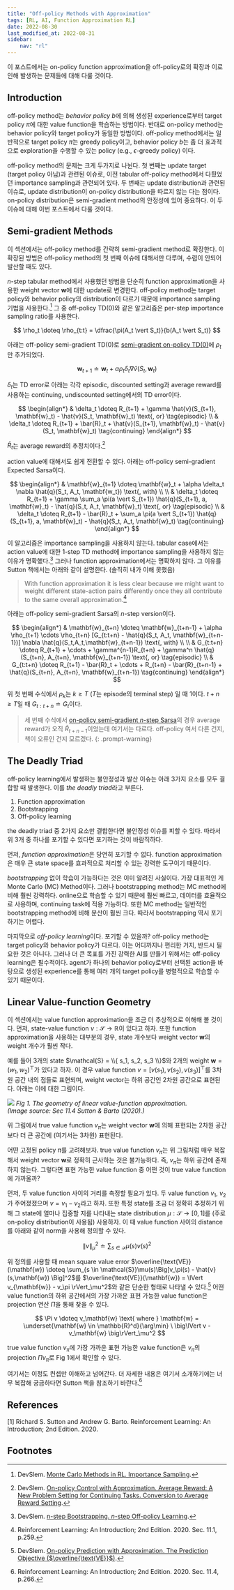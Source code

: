 ```yaml
---
title: "Off-policy Methods with Approximation"
tags: [RL, AI, Function Approximation RL]
date: 2022-08-30
last_modified_at: 2022-08-31
sidebar:
    nav: "rl"
---
```


이 포스트에서는 on-policy function approximation을 off-policy로의 확장과 이로 인해 발생하는 문제들에 대해 다룰 것이다.

## Introduction

off-policy method는 *behavior policy* $b$에 의해 생성된 experience로부터 target policy $\pi$에 대한 value function을 학습하는 방법이다. 반대로 on-policy method는 behavior policy와 target policy가 동일한 방법이다. off-policy method에서는 일반적으로 target policy $\pi$는 greedy policy이고, behavior policy $b$는 좀 더 효과적으로 exploration을 수행할 수 있는 policy (e.g., $\epsilon$-greedy policy) 이다.

off-policy method의 문제는 크게 두가지로 나뉜다. 첫 번째는 update target (target policy 아님)과 관련된 이슈로, 이전 tabular off-policy method에서 다뤘었던 importance sampling과 관련되어 있다. 두 번째는 update distribution과 관련된 이슈로, update distribution이 on-policy distribution을 따르지 않는 다는 점이다. on-policy distribution은 semi-gradient method의 안정성에 있어 중요하다. 이 두 이슈에 대해 이번 포스트에서 다룰 것이다.

## Semi-gradient Methods

이 섹션에서는 off-policy method를 간략히 semi-gradient method로 확장한다. 이 확장된 방법은 off-policy method의 첫 번째 이슈에 대해서만 다루며, 수렴이 안되어 발산할 때도 있다.

$n$-step tabular method에서 사용했던 방법을 단순히 function approximation을 사용한 weight vector $\mathbf{w}$에 대한 update로 변경한다. off-policy method는 target policy와 behavior policy의 distribution이 다르기 때문에 importance sampling 기법을 사용한다.[^1] 그 중 off-policy TD(0)와 같은 알고리즘은 per-step importance sampling ratio를 사용한다.

$$
\rho_t \doteq \rho_{t:t} = \dfrac{\pi(A_t \vert S_t)}{b(A_t \vert S_t)}
$$

아래는 off-policy semi-gradient TD(0)로 [semi-gradient on-policy TD(0)](../on-policy-prediction-with-approximation/#textalgorithm-semi-gradient-td0-for-estimating--hatv-approx-v_pi)에 $\rho_t$만 추가되었다.

$$
\mathbf{w}_{t+1} \doteq \mathbf{w}_t + \alpha \rho_t \delta_t \nabla \hat{v}(S_t, \mathbf{w}_t)
$$

$\delta_t$는 TD error로 아래는 각각 episodic, discounted setting과 average reward를 사용하는 continuing, undiscounted setting에서의 TD error이다.

$$
\begin{align*}
    & \delta_t \doteq R_{t+1} + \gamma \hat{v}(S_{t+1}, \mathbf{w}_t) - \hat{v}(S_t, \mathbf{w}_t) \text{, or} \tag{episodic} \\
    & \delta_t \doteq R_{t+1} + \bar{R}_t + \hat{v}(S_{t+1}, \mathbf{w}_t) - \hat{v}(S_t, \mathbf{w}_t) \tag{continuing}
\end{align*}
$$

$\bar{R}_t$는 average reward의 추정치이다.[^2]

action value에 대해서도 쉽게 전환할 수 있다. 아래는 off-policy semi-gradient Expected Sarsa이다.

$$
\begin{align*}
    & \mathbf{w}_{t+1} \doteq \mathbf{w}_t + \alpha \delta_t \nabla \hat{q}(S_t, A_t, \mathbf{w_t}) \text{, with} \\ \\
    & \delta_t \doteq R_{t+1} + \gamma \sum_a \pi(a \vert S_{t+1}) \hat{q}(S_{t+1}, a, \mathbf{w}_t) - \hat{q}(S_t, A_t, \mathbf{w}_t) \text{, or} \tag{episodic} \\
    & \delta_t \doteq R_{t+1} - \bar{R}_t + \sum_a \pi(a \vert S_{t+1}) \hat{q}(S_{t+1}, a, \mathbf{w}_t) - \hat{q}(S_t, A_t, \mathbf{w}_t) \tag{continuing}
\end{align*}
$$

이 알고리즘은 importance sampling을 사용하지 않는다. tabular case에서는 action value에 대한 1-step TD method에 importance sampling을 사용하지 않는 이유가 명확했다.[^3] 그러나 function approximation에서는 명확하지 않다. 그 이유를 Sutton 책에서는 아래와 같이 설명한다. (솔직히 내가 이해 못했음)

> With function approximation it is less clear because we might want to weight different state-action pairs differently once they all contribute to the same overall approximation.[^4]

아래는 off-policy semi-gradient Sarsa의 $n$-step version이다.

$$
\begin{align*}
    & \mathbf{w}_{t+n} \doteq \mathbf{w}_{t+n-1} + \alpha \rho_{t+1} \cdots \rho_{t+n} [G_{t:t+n} - \hat{q}(S_t, A_t, \mathbf{w}_{t+n-1})] \nabla \hat{q}(S_t,A_t,\mathbf{w}_{t+n-1}) \text{, with} \\ \\
    & G_{t:t+n} \doteq R_{t+1} + \cdots + \gamma^{n-1}R_{t+n} + \gamma^n \hat{q}(S_{t+n}, A_{t+n}, \mathbf{w}_{t+n-1}) \text{, or} \tag{episodic} \\
    & G_{t:t+n} \doteq R_{t+1} - \bar{R}_t + \cdots + R_{t+n} - \bar{R}_{t+n-1} + \hat{q}(S_{t+n}, A_{t+n}, \mathbf{w}_{t+n-1}) \tag{continuing}
\end{align*}
$$

위 첫 번째 수식에서 $\rho_k$는 $k \geq T$ ($T$는 episode의 terminal step) 일 때 $1$이다. $t + n \geq T$일 때 $G_{t:t+n} \doteq G_t$이다.

> 세 번째 수식에서 [on-policy semi-gradient $n$-step Sarsa](../on-policy-control-with-approximation/#differential-semi-gradient-n-step-sarsa)의 경우 average reward가 오직 $\bar{R}_{t+n-1}$이었는데 여기서는 다르다. off-policy 여서 다른 건지, 책이 오류인 건지 모르겠다.
{: .prompt-warning}

## The Deadly Triad

off-policy learning에서 발생하는 불안정성과 발산 이슈는 아래 3가지 요소를 모두 결합할 때 발생한다. 이를 *the deadly triad*라고 부른다.

1. Function approximation
2. Bootstrapping
3. Off-policy learning

the deadly triad 중 2가지 요소만 결합한다면 불안정성 이슈를 피할 수 있다. 따라서 위 3개 중 하나를 포기할 수 있다면 포기하는 것이 바람직하다.

먼저, *function approximation*은 당연히 포기할 수 없다. function approximation은 매우 큰 state space를 효과적으로 처리할 수 있는 강력한 도구이기 때문이다.

*bootstrapping* 없이 학습이 가능하다는 것은 이미 알려진 사실이다. 가장 대표적인 게 Monte Carlo (MC) Method이다. 그러나 bootstrapping method는 MC method에 비해 훨씬 강력하다. online으로 학습할 수 있기 때문에 훨씬 빠르고, 데이터를 효율적으로 사용하며, continuing task에 적용 가능하다. 또한 MC method는 일반적인 bootstrapping method에 비해 분산이 훨씬 크다. 따라서 bootstrapping 역시 포기하기는 어렵다.

마지막으로 *off-policy learning*이다. 포기할 수 있을까? off-policy method는 target policy와 behavior policy가 다르다. 이는 어디까지나 편리한 거지, 반드시 필요한 것은 아니다. 그러나 더 큰 목표를 가진 강력한 AI를 만들기 위해서는 off-policy learning은 필수적이다. agent가 하나의 behavior policy로부터 선택된 action을 바탕으로 생성된 experience를 통해 여러 개의 target policy를 병렬적으로 학습할 수 있기 때문이다.

## Linear Value-function Geometry

이 섹션에서는 value function approximation을 조금 더 추상적으로 이해해 볼 것이다. 먼저, state-value function $v : \mathcal{S} \rightarrow \mathbb{R}$이 있다고 하자. 또한 function approximation을 사용하는 대부분의 경우, state 개수보다 weight vector $\mathbf{w}$의 weight 개수가 훨씬 작다.

예를 들어 3개의 state $\mathcal{S} = \\{ s_1, s_2, s_3 \\}$와 2개의 weight $\mathbf{w} = (w_1, w_2)^\top$가 있다고 하자. 이 경우 value function $v = [v(s_1), v(s_2), v(s_3)]^\top$를 3차원 공간 내의 점들로 표현되며, weight vector는 하위 공간인 2차원 공간으로 표현된다. 아래는 이에 대한 그림이다.

![](/assets/images/rl-sutton-geometry-of-linear-value-function-approximation.png)
_Fig 1. The geometry of linear value-function approximation.  
(Image source: Sec 11.4 Sutton & Barto (2020).)_  

위 그림에서 true value function $v_\pi$는 weight vector $\mathbf{w}$에 의해 표현되는 2차원 공간보다 더 큰 공간에 (여기서는 3차원) 표현된다.

어떤 고정된 policy $\pi$를 고려해보자. true value function $v_\pi$는 위 그림처럼 매우 복잡해서 weight vector $\mathbf{w}$로 정확히 근사하는 것은 불가능하다. 즉, $v_\pi$는 하위 공간에 존재하지 않는다. 그렇다면 표현 가능한 value function 중 어떤 것이 true value function에 가까울까?

먼저, 두 value function 사이의 거리를 측정할 필요가 있다. 두 value function $v_1$, $v_2$가 주어졌졌으며 $v = v_1 - v_2$라고 하자. 또한 특정 state를 조금 더 정확히 추정하기 위해 그 state에 얼마나 집중할 지를 나타내는 state distribution $\mu : \mathcal{S} \rightarrow [0,1]$를 (주로 on-policy distribution이 사용됨) 사용하자. 이 때 value function 사이의 distance를 아래와 같이 norm을 사용해 정의할 수 있다.

$$
\big\lVert v \big\rVert_\mu^2 \doteq \sum_{s \in \mathcal{S}} \mu(s) v(s)^2
$$

위 정의를 사용할 때 mean square value error $\overline{\text{VE}}(\mathbf{w}) \doteq \sum_{s \in \mathcal{S}}\mu(s)\Big[v_\pi(s) - \hat{v}(s,\mathbf{w}) \Big]^2$를 $\overline{\text{VE}}(\mathbf{w}) = \lVert v_{\mathbf{w}} - v_\pi \rVert_\mu^2$와 같은 단순한 형태로 나타낼 수 있다.[^5] 어떤 value function의 하위 공간에서의 가장 가까운 표현 가능한 value function은 projection 연산 $\Pi$을 통해 찾을 수 있다.

$$
\Pi v \doteq v_\mathbf{w} \text{  where  } \mathbf{w} = \underset{\mathbf{w} \in \mathbb{R}^d}{\arg\min} \ \big\lVert v - v_\mathbf{w} \big\rVert_\mu^2
$$

true value function $v_\pi$에 가장 가까운 표현 가능한 value function은 $v_\pi$의 projection $\Pi v_\pi$로 Fig 1에서 확인할 수 있다.

여기서는 이정도 컨셉만 이해하고 넘어간다. 더 자세한 내용은 여기서 소개하기에는 너무 복잡해 궁금하다면 Sutton 책을 참조하기 바란다.[^6]

## References

[1] Richard S. Sutton and Andrew G. Barto. Reinforcement Learning: An Introduction; 2nd Edition. 2020.  

## Footnotes

[^1]: DevSlem. [Monte Carlo Methods in RL. Importance Sampling](../monte-carlo-methods/#importance-sampling).  
[^2]: DevSlem. [On-policy Control with Approximation. Average Reward: A New Problem Setting for Continuing Tasks. Conversion to Average Reward Setting](../on-policy-control-with-approximation/#conversion-to-average-reward-setting).  
[^3]: DevSlem. [n-step Bootstrapping. $n$-step Off-policy Learning](../n-step-bootstrapping/#n-step-off-policy-learning).  
[^4]: Reinforcement Learning: An Introduction; 2nd Edition. 2020. Sec. 11.1, p.259.  
[^5]: DevSlem. [On-policy Prediction with Approximation. The Prediction Objective ($\overline{\text{VE}}$)](../on-policy-prediction-with-approximation/#the-prediction-objective-overlinetextve).  
[^6]: Reinforcement Learning: An Introduction; 2nd Edition. 2020. Sec. 11.4, p.266.  